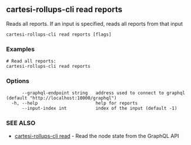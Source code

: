 ## cartesi-rollups-cli read reports

Reads all reports. If an input is specified, reads all reports from that input

```
cartesi-rollups-cli read reports [flags]
```

### Examples

```
# Read all reports:
cartesi-rollups-cli read reports
```

### Options

```
      --graphql-endpoint string   address used to connect to graphql (default "http://localhost:10000/graphql")
  -h, --help                      help for reports
      --input-index int           index of the input (default -1)
```

### SEE ALSO

* [cartesi-rollups-cli read](cartesi-rollups-cli_read.md)	 - Read the node state from the GraphQL API

